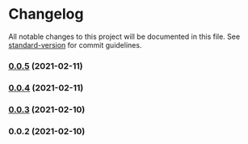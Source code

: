 # Changelog

All notable changes to this project will be documented in this file. See [standard-version](https://github.com/conventional-changelog/standard-version) for commit guidelines.

### [0.0.5](https://github.com/everify/everify-node/compare/v0.0.4...v0.0.5) (2021-02-11)

### [0.0.4](https://github.com/everify/everify-node/compare/v0.0.3...v0.0.4) (2021-02-11)

### [0.0.3](https://github.com/everify/everify-node/compare/v0.0.2...v0.0.3) (2021-02-10)

### 0.0.2 (2021-02-10)
